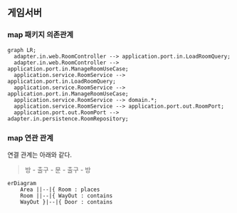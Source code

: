 ## 게임서버

### map 패키지 의존관계

```mermaid
graph LR;
  adapter.in.web.RoomController --> application.port.in.LoadRoomQuery;
  adapter.in.web.RoomController --> application.port.in.ManageRoomUseCase;
  application.service.RoomService --> application.port.in.LoadRoomQuery;
  application.service.RoomService --> application.port.in.ManageRoomUseCase;
  application.service.RoomService --> domain.*;
  application.service.RoomService --> application.port.out.RoomPort;
  application.port.out.RoomPort --> adapter.in.persistence.RoomRepository;
```

### map 연관 관계

연결 관계는 아래와 같다.  
> 방 - 출구 - 문 - 출구 - 방  

```mermaid
erDiagram
    Area ||--|{ Room : places
    Room ||--|{ WayOut : contains
    WayOut }|--|{ Door : contains
```
